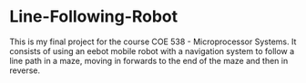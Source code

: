 # Line-Following-Robot
This is my final project for the course COE 538 - Microprocessor Systems. It consists of using an eebot mobile robot with a navigation system to follow a line path in a maze, moving in forwards to the end of the maze and then in reverse.
